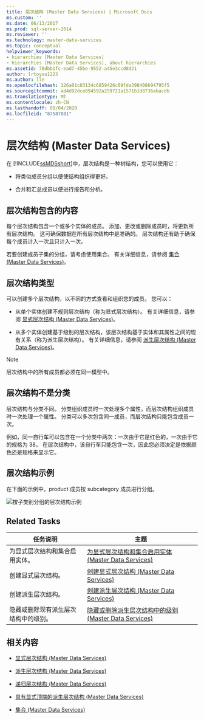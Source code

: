 ```yaml
---
title: 层次结构 (Master Data Services) | Microsoft Docs
ms.custom: ''
ms.date: 06/13/2017
ms.prod: sql-server-2014
ms.reviewer: ''
ms.technology: master-data-services
ms.topic: conceptual
helpviewer_keywords:
- hierarchies [Master Data Services]
- hierarchies [Master Data Services], about hierarchies
ms.assetid: 70dbb1fc-ead7-45be-9552-a45e3ccd8d21
author: lrtoyou1223
ms.author: lle
ms.openlocfilehash: 126a01c03134c6859426c09fda398408694795f5
ms.sourcegitcommit: ad4d92dce894592a259721a1571b1d8736abacdb
ms.translationtype: MT
ms.contentlocale: zh-CN
ms.lasthandoff: 08/04/2020
ms.locfileid: "87587881"
---
```

# <a name="hierarchies-master-data-services"></a>层次结构 (Master Data Services)
  在 [!INCLUDE[ssMDSshort](../includes/ssmdsshort-md.md)]中，层次结构是一种树结构，您可以使用它：

-   将类似成员分组以便使结构组织得更好。

-   合并和汇总成员以便进行报告和分析。

## <a name="what-hierarchies-contain"></a>层次结构包含的内容
 每个层次结构包含一个或多个实体的成员。 添加、更改或删除成员时，将更新所有层次结构。 这可确保数据在所有层次结构中是准确的。 层次结构还有助于确保每个成员计入一次且只计入一次。

 若要创建成员子集的分组，请考虑使用集合。 有关详细信息，请参阅 [集合 (Master Data Services)](collections-master-data-services.md)。

## <a name="kinds-of-hierarchies"></a>层次结构类型
 可以创建多个层次结构，以不同的方式查看和组织您的成员。 您可以：

-   从单个实体创建不规则层次结构（称为显式层次结构）。 有关详细信息，请参阅 [显式层次结构 (Master Data Services)](../../2014/master-data-services/explicit-hierarchies-master-data-services.md)。

-   从多个实体创建基于级别的层次结构，该层次结构基于实体和其属性之间的现有关系（称为派生层次结构）。 有关详细信息，请参阅 [派生层次结构 (Master Data Services)](../../2014/master-data-services/derived-hierarchies-master-data-services.md)。

> [!NOTE]
>  层次结构中的所有成员都必须在同一模型中。

## <a name="hierarchies-are-not-taxonomies"></a>层次结构不是分类
 层次结构与分类不同。 分类组织成员时一次处理多个属性，而层次结构组织成员时一次处理一个属性。 分类可以多次包含同一成员，而层次结构只能包含成员一次。

 例如，同一自行车可以包含在一个分类中两次：一次由于它是红色的，一次由于它的规格为 38。 在层次结构中，该自行车只能包含一次，因此您必须决定是依据颜色还是规格来显示它。

## <a name="hierarchy-example"></a>层次结构示例
 在下面的示例中，product 成员按 subcategory 成员进行分组。

 ![按子类别分组的层次结构示例](../../2014/master-data-services/media/mds-conc-hierarchy.gif "按子类别分组的层次结构示例")

## <a name="related-tasks"></a>Related Tasks

|任务说明|主题|
|----------------------|-----------|
|为显式层次结构和集合启用实体。|[为显式层次结构和集合启用实体 &#40;Master Data Services&#41;](../../2014/master-data-services/enable-an-entity-for-explicit-hierarchies-and-collections-master-data-services.md)|
|创建显式层次结构。|[创建显式层次结构 (Master Data Services)](../../2014/master-data-services/create-an-explicit-hierarchy-master-data-services.md)|
|创建派生层次结构。|[创建派生层次结构 (Master Data Services)](../../2014/master-data-services/create-a-derived-hierarchy-master-data-services.md)|
|隐藏或删除现有派生层次结构中的级别。|[隐藏或删除派生层次结构中的级别 (Master Data Services)](../../2014/master-data-services/hide-or-delete-levels-in-a-derived-hierarchy-master-data-services.md)|

## <a name="related-content"></a>相关内容

-   [显式层次结构 (Master Data Services)](../../2014/master-data-services/explicit-hierarchies-master-data-services.md)

-   [派生层次结构 (Master Data Services)](../../2014/master-data-services/derived-hierarchies-master-data-services.md)

-   [递归层次结构 (Master Data Services)](../../2014/master-data-services/recursive-hierarchies-master-data-services.md)

-   [具有显式顶端的派生层次结构 &#40;Master Data Services&#41;](../../2014/master-data-services/derived-hierarchies-with-explicit-caps-master-data-services.md)

-   [集合 (Master Data Services)](collections-master-data-services.md)


